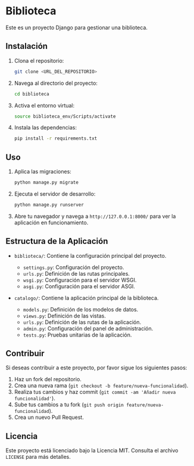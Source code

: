 # Biblioteca

Este es un proyecto Django para gestionar una biblioteca.

## Instalación

1. Clona el repositorio:
    ```sh
    git clone <URL_DEL_REPOSITORIO>
    ```

2. Navega al directorio del proyecto:
    ```sh
    cd biblioteca
    ```

3. Activa el entorno virtual:
    ```sh
    source biblioteca_env/Scripts/activate
    ```

4. Instala las dependencias:
    ```sh
    pip install -r requirements.txt
    ```

## Uso

1. Aplica las migraciones:
    ```sh
    python manage.py migrate
    ```

2. Ejecuta el servidor de desarrollo:
    ```sh
    python manage.py runserver
    ```

3. Abre tu navegador y navega a `http://127.0.0.1:8000/` para ver la aplicación en funcionamiento.

## Estructura de la Aplicación

- `biblioteca/`: Contiene la configuración principal del proyecto.
  - `settings.py`: Configuración del proyecto.
  - `urls.py`: Definición de las rutas principales.
  - `wsgi.py`: Configuración para el servidor WSGI.
  - `asgi.py`: Configuración para el servidor ASGI.

- `catalogo/`: Contiene la aplicación principal de la biblioteca.
  - `models.py`: Definición de los modelos de datos.
  - `views.py`: Definición de las vistas.
  - `urls.py`: Definición de las rutas de la aplicación.
  - `admin.py`: Configuración del panel de administración.
  - `tests.py`: Pruebas unitarias de la aplicación.

## Contribuir

Si deseas contribuir a este proyecto, por favor sigue los siguientes pasos:

1. Haz un fork del repositorio.
2. Crea una nueva rama (`git checkout -b feature/nueva-funcionalidad`).
3. Realiza tus cambios y haz commit (`git commit -am 'Añadir nueva funcionalidad'`).
4. Sube tus cambios a tu fork (`git push origin feature/nueva-funcionalidad`).
5. Crea un nuevo Pull Request.

## Licencia

Este proyecto está licenciado bajo la Licencia MIT. Consulta el archivo `LICENSE` para más detalles.